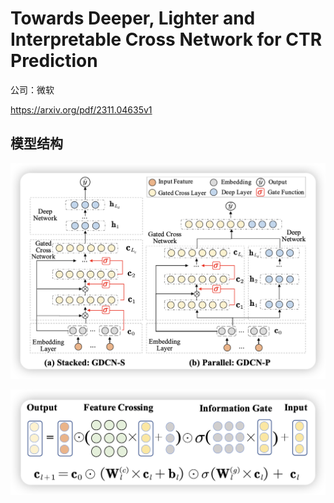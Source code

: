 # Towards Deeper, Lighter and Interpretable Cross Network for CTR Prediction


公司：微软

https://arxiv.org/pdf/2311.04635v1


## 模型结构

![1720360371296](image/README/1720360371296.png)

![1720360391755](image/README/1720360391755.png)
